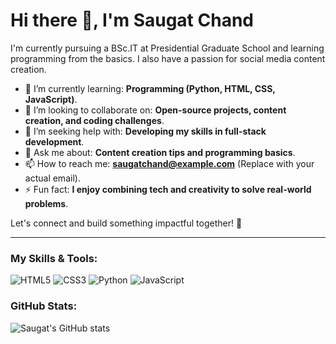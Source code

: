 # Hi there 👋, I'm Saugat Chand

I'm currently pursuing a BSc.IT at Presidential Graduate School and learning programming from the basics. I also have a passion for social media content creation.

- 🌱 I’m currently learning: **Programming (Python, HTML, CSS, JavaScript)**.
- 👯 I’m looking to collaborate on: **Open-source projects, content creation, and coding challenges**.
- 🤔 I’m seeking help with: **Developing my skills in full-stack development**.
- 💬 Ask me about: **Content creation tips and programming basics**.
- 📫 How to reach me: **saugatchand@example.com** (Replace with your actual email).
- ⚡ Fun fact: **I enjoy combining tech and creativity to solve real-world problems**.

Let's connect and build something impactful together! 🚀

---

### My Skills & Tools:
![HTML5](https://img.shields.io/badge/-HTML5-E34F26?style=flat-square&logo=html5&logoColor=white)
![CSS3](https://img.shields.io/badge/-CSS3-1572B6?style=flat-square&logo=css3)
![Python](https://img.shields.io/badge/-Python-3776AB?style=flat-square&logo=python&logoColor=white)
![JavaScript](https://img.shields.io/badge/-JavaScript-F7DF1E?style=flat-square&logo=javascript&logoColor=black)

### GitHub Stats:
![Saugat's GitHub stats](https://github-readme-stats.vercel.app/api?username=yourusername&show_icons=true&theme=radical)
